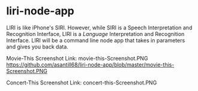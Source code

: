 # liri-node-app

LIRI is like iPhone's SIRI. However, while SIRI is a Speech Interpretation and Recognition Interface, LIRI is a _Language_ Interpretation and Recognition Interface. LIRI will be a command line node app that takes in parameters and gives you back data.

Movie-This Screenshot Link: movie-this-Screenshot.PNG
https://github.com/asantill68/liri-node-app/blob/master/movie-this-Screenshot.PNG

Concert-This Screenshot Link:  concert-this-Screenshot.PNG


